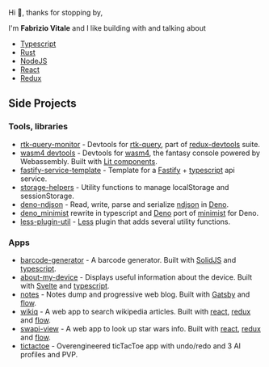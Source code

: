 Hi 👋, thanks for stopping by, <br/>

I'm **Fabrizio Vitale** and I like building with and talking about

- [Typescript](https://www.typescriptlang.org/)
- [Rust](https://www.rust-lang.org/)
- [NodeJS](https://nodejs.org/en/)
- [React](https://reactjs.org/)
- [Redux](https://redux.js.org/)

## Side Projects

### Tools, libraries

- [rtk-query-monitor](https://www.npmjs.com/package/@redux-devtools/rtk-query-monitor) - Devtools for [rtk-query](https://redux-toolkit.js.org/rtk-query/overview), part of [redux-devtools](https://github.com/reduxjs/redux-devtools) suite.
- [wasm4 devtools](https://github.com/aduros/wasm4/tree/main/devtools/web) - Devtools for [wasm4](https://wasm4.org/), the fantasy console powered by Webassembly. Built with [Lit components](https://lit.dev/).
- [fastify-service-template](https://github.com/FaberVitale/fastify-service-template) - Template for a [Fastify](https://www.fastify.io/) + [typescript](https://www.typescriptlang.org/) api service.
- [storage-helpers](https://github.com/FaberVitale/storage-helpers) - Utility functions to manage localStorage and sessionStorage.
- [deno-ndjson](https://github.com/FaberVitale/deno-ndjson) - Read, write, parse and serialize [ndjson](http://ndjson.org/) in [Deno](https://deno.land/).
- [deno_minimist](https://github.com/FaberVitale/deno_minimist) rewrite in typescript and [Deno](https://deno.land/) port of [minimist](https://www.npmjs.com/package/minimist) for Deno.
- [less-plugin-util](https://github.com/FaberVitale/less-plugin-util) - [Less](https://lesscss.org/) plugin that adds several utility functions.

### Apps

- [barcode-generator](https://fabervitale.github.io/solid-bricks/examples/barcode-generator/) - A barcode generator. Built with [SolidJS](https://www.solidjs.com/) and [typescript](https://www.typescriptlang.org/).
- [about-my-device](https://about-my-device.netlify.app/) - Displays useful information about the device. Built with [Svelte](https://svelte.dev/) and [typescript](https://www.typescriptlang.org/).
- [notes](https://fabervitale.github.io/notes/) - Notes dump and progressive web blog. Built with [Gatsby](https://www.gatsbyjs.com/) and [flow](https://flow.org/).
- [wikiq](https://wikiq.netlify.app/) - A web app to search wikipedia articles. Built with [react](https://reactjs.org/), [redux](https://redux.js.org/) and [flow](https://flow.org/).
- [swapi-view](https://fabervitale.github.io/swapi-view/#/) - A web app to look up star wars info. Built with [react](https://reactjs.org/), [redux](https://redux.js.org/) and [flow](https://flow.org/).
- [tictactoe](https://fabervitale.github.io/tictactoe/) - Overengineered ticTacToe app with undo/redo and 3 AI profiles and PVP.
